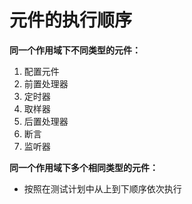# 元件的执行顺序

**同一个作用域下不同类型的元件：**

1. 配置元件
2. 前置处理器
3. 定时器
4. 取样器
5. 后置处理器
6. 断言
7. 监听器



**同一个作用域下多个相同类型的元件：**

- 按照在测试计划中从上到下顺序依次执行